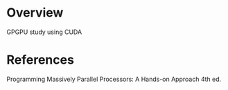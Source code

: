 # Overview

GPGPU study using CUDA

# References

Programming Massively Parallel Processors: A Hands-on Approach 4th ed.
